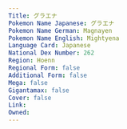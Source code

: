 ```yaml
---
﻿Title: グラエナ
Pokemon Name Japanese: グラエナ
Pokemon Name German: Magnayen
Pokemon Name English: Mightyena
Language Card: Japanese
National Dex Number: 262
Region: Hoenn
Regional Form: false
Additional Form: false
Mega: false
Gigantamax: false
Cover: false
Link: 
Owned: 
---
```

